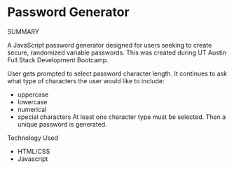 # Password Generator

SUMMARY

A JavaScript password generator designed for users seeking to create secure, randomized variable passwords.
This was created during UT Austin Full Stack Development Bootcamp.

User gets prompted to select password character length. It continues to ask what type of characters the user would like to include:
- uppercase
- lowercase
- numerical
- special characters
At least one character type must be selected. Then a unique password is generated.

Technology Used
- HTML/CSS
- Javascript


